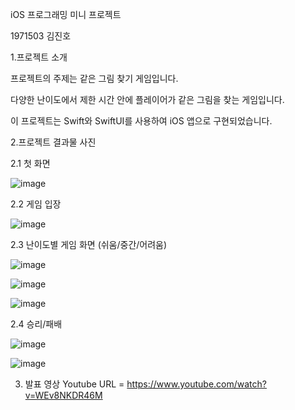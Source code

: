 iOS 프로그래밍 미니 프로젝트

1971503 김진호


1.프로젝트 소개

프로젝트의 주제는 같은 그림 찾기 게임입니다.

다양한 난이도에서 제한 시간 안에 플레이어가 같은 그림을 찾는 게임입니다.

이 프로젝트는 Swift와 SwiftUI를 사용하여 iOS 앱으로 구현되었습니다.


2.프로젝트 결과물 사진

2.1 첫 화면
   
   
 ![image](https://github.com/jinhokim0131/PictureMatchGame/assets/144882285/a87c6e5b-f79b-447d-9ae4-c0f99b00ad2f)







2.2 게임 입장


![image](https://github.com/jinhokim0131/PictureMatchGame/assets/144882285/b64d75df-4cde-4671-974c-3d0687d22e92)

2.3 난이도별 게임 화면 (쉬움/중간/어려움)


![image](https://github.com/jinhokim0131/PictureMatchGame/assets/144882285/0a983844-5f4a-4b6b-87bb-b9c523286fe9)





![image](https://github.com/jinhokim0131/PictureMatchGame/assets/144882285/91d2f38a-86fd-4be7-b53f-9bf0a89c4db7)





![image](https://github.com/jinhokim0131/PictureMatchGame/assets/144882285/0f66cdcf-1f28-4f83-9b06-a694d22c6c6c)






2.4 승리/패배


![image](https://github.com/jinhokim0131/PictureMatchGame/assets/144882285/b77070c4-f746-4829-bbe9-b5baabd2643e)





![image](https://github.com/jinhokim0131/PictureMatchGame/assets/144882285/f024644d-0a43-4502-ab9f-c10fbebf9492)








3. 발표 영상
Youtube URL = https://www.youtube.com/watch?v=WEv8NKDR46M
